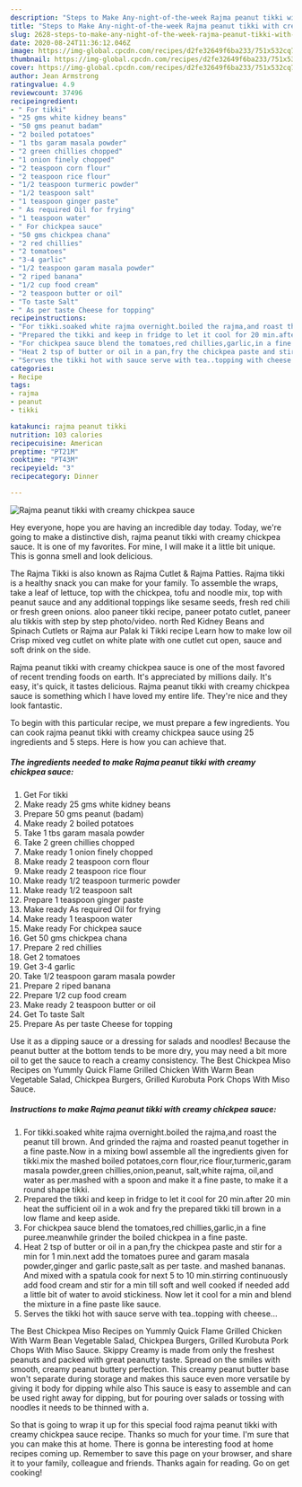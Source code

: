 ```yaml
---
description: "Steps to Make Any-night-of-the-week Rajma peanut tikki with creamy chickpea sauce"
title: "Steps to Make Any-night-of-the-week Rajma peanut tikki with creamy chickpea sauce"
slug: 2628-steps-to-make-any-night-of-the-week-rajma-peanut-tikki-with-creamy-chickpea-sauce
date: 2020-08-24T11:36:12.046Z
image: https://img-global.cpcdn.com/recipes/d2fe32649f6ba233/751x532cq70/rajma-peanut-tikki-with-creamy-chickpea-sauce-recipe-main-photo.jpg
thumbnail: https://img-global.cpcdn.com/recipes/d2fe32649f6ba233/751x532cq70/rajma-peanut-tikki-with-creamy-chickpea-sauce-recipe-main-photo.jpg
cover: https://img-global.cpcdn.com/recipes/d2fe32649f6ba233/751x532cq70/rajma-peanut-tikki-with-creamy-chickpea-sauce-recipe-main-photo.jpg
author: Jean Armstrong
ratingvalue: 4.9
reviewcount: 37496
recipeingredient:
- " For tikki"
- "25 gms white kidney beans"
- "50 gms peanut badam"
- "2 boiled potatoes"
- "1 tbs garam masala powder"
- "2 green chillies chopped"
- "1 onion finely chopped"
- "2 teaspoon corn flour"
- "2 teaspoon rice flour"
- "1/2 teaspoon turmeric powder"
- "1/2 teaspoon salt"
- "1 teaspoon ginger paste"
- " As required Oil for frying"
- "1 teaspoon water"
- " For chickpea sauce"
- "50 gms chickpea chana"
- "2 red chillies"
- "2 tomatoes"
- "3-4 garlic"
- "1/2 teaspoon garam masala powder"
- "2 riped banana"
- "1/2 cup food cream"
- "2 teaspoon butter or oil"
- "To taste Salt"
- " As per taste Cheese for topping"
recipeinstructions:
- "For tikki.soaked white rajma overnight.boiled the rajma,and roast the peanut till brown. And grinded the rajma and roasted peanut together in a fine paste.Now in a mixing bowl assemble all the ingredients given for tikki.mix the mashed boiled potatoes,corn flour,rice flour,turmeric,garam masala powder,green chillies,onion,peanut, salt,white rajma, oil,and water as per.mashed with a spoon and make it a fine paste, to make it a round shape tikki."
- "Prepared the tikki and keep in fridge to let it cool for 20 min.after 20 min heat the sufficient oil in a wok and fry the prepared tikki till brown in a low flame and keep aside."
- "For chickpea sauce blend the tomatoes,red chillies,garlic,in a fine puree.meanwhile grinder the boiled chickpea in a fine paste."
- "Heat 2 tsp of butter or oil in a pan,fry the chickpea paste and stir for a min for 1 min.next add the tomatoes puree and garam masala powder,ginger and garlic paste,salt as per taste. and mashed bananas. And mixed with a spatula cook for next 5 to 10 min.stirring continuously add food cream and stir for a min till soft and well cooked if needed add a little bit of water to avoid stickiness. Now let it cool for a min and blend the mixture in a fine paste like sauce."
- "Serves the tikki hot with sauce serve with tea..topping with cheese..."
categories:
- Recipe
tags:
- rajma
- peanut
- tikki

katakunci: rajma peanut tikki 
nutrition: 103 calories
recipecuisine: American
preptime: "PT21M"
cooktime: "PT43M"
recipeyield: "3"
recipecategory: Dinner

---
```



![Rajma peanut tikki with creamy chickpea sauce](https://img-global.cpcdn.com/recipes/d2fe32649f6ba233/751x532cq70/rajma-peanut-tikki-with-creamy-chickpea-sauce-recipe-main-photo.jpg)

Hey everyone, hope you are having an incredible day today. Today, we're going to make a distinctive dish, rajma peanut tikki with creamy chickpea sauce. It is one of my favorites. For mine, I will make it a little bit unique. This is gonna smell and look delicious.

The Rajma Tikki is also known as Rajma Cutlet &amp; Rajma Patties. Rajma tikki is a healthy snack you can make for your family. To assemble the wraps, take a leaf of lettuce, top with the chickpea, tofu and noodle mix, top with peanut sauce and any additional toppings like sesame seeds, fresh red chili or fresh green onions. aloo paneer tikki recipe, paneer potato cutlet, paneer alu tikkis with step by step photo/video. north Red Kidney Beans and Spinach Cutlets or Rajma aur Palak ki Tikki recipe Learn how to make low oil Crisp mixed veg cutlet on white plate with one cutlet cut open, sauce and soft drink on the side.

Rajma peanut tikki with creamy chickpea sauce is one of the most favored of recent trending foods on earth. It's appreciated by millions daily. It's easy, it's quick, it tastes delicious. Rajma peanut tikki with creamy chickpea sauce is something which I have loved my entire life. They're nice and they look fantastic.


To begin with this particular recipe, we must prepare a few ingredients. You can cook rajma peanut tikki with creamy chickpea sauce using 25 ingredients and 5 steps. Here is how you can achieve that.

<!--inarticleads1-->

##### The ingredients needed to make Rajma peanut tikki with creamy chickpea sauce:

1. Get  For tikki
1. Make ready 25 gms white kidney beans
1. Prepare 50 gms peanut (badam)
1. Make ready 2 boiled potatoes
1. Take 1 tbs garam masala powder
1. Take 2 green chillies chopped
1. Make ready 1 onion finely chopped
1. Make ready 2 teaspoon corn flour
1. Make ready 2 teaspoon rice flour
1. Make ready 1/2 teaspoon turmeric powder
1. Make ready 1/2 teaspoon salt
1. Prepare 1 teaspoon ginger paste
1. Make ready  As required Oil for frying
1. Make ready 1 teaspoon water
1. Make ready  For chickpea sauce
1. Get 50 gms chickpea chana
1. Prepare 2 red chillies
1. Get 2 tomatoes
1. Get 3-4 garlic
1. Take 1/2 teaspoon garam masala powder
1. Prepare 2 riped banana
1. Prepare 1/2 cup food cream
1. Make ready 2 teaspoon butter or oil
1. Get To taste Salt
1. Prepare  As per taste Cheese for topping


Use it as a dipping sauce or a dressing for salads and noodles! Because the peanut butter at the bottom tends to be more dry, you may need a bit more oil to get the sauce to reach a creamy consistency. The Best Chickpea Miso Recipes on Yummly Quick Flame Grilled Chicken With Warm Bean Vegetable Salad, Chickpea Burgers, Grilled Kurobuta Pork Chops With Miso Sauce. 

<!--inarticleads2-->

##### Instructions to make Rajma peanut tikki with creamy chickpea sauce:

1. For tikki.soaked white rajma overnight.boiled the rajma,and roast the peanut till brown. And grinded the rajma and roasted peanut together in a fine paste.Now in a mixing bowl assemble all the ingredients given for tikki.mix the mashed boiled potatoes,corn flour,rice flour,turmeric,garam masala powder,green chillies,onion,peanut, salt,white rajma, oil,and water as per.mashed with a spoon and make it a fine paste, to make it a round shape tikki.
1. Prepared the tikki and keep in fridge to let it cool for 20 min.after 20 min heat the sufficient oil in a wok and fry the prepared tikki till brown in a low flame and keep aside.
1. For chickpea sauce blend the tomatoes,red chillies,garlic,in a fine puree.meanwhile grinder the boiled chickpea in a fine paste.
1. Heat 2 tsp of butter or oil in a pan,fry the chickpea paste and stir for a min for 1 min.next add the tomatoes puree and garam masala powder,ginger and garlic paste,salt as per taste. and mashed bananas. And mixed with a spatula cook for next 5 to 10 min.stirring continuously add food cream and stir for a min till soft and well cooked if needed add a little bit of water to avoid stickiness. Now let it cool for a min and blend the mixture in a fine paste like sauce.
1. Serves the tikki hot with sauce serve with tea..topping with cheese...


The Best Chickpea Miso Recipes on Yummly Quick Flame Grilled Chicken With Warm Bean Vegetable Salad, Chickpea Burgers, Grilled Kurobuta Pork Chops With Miso Sauce. Skippy Creamy is made from only the freshest peanuts and packed with great peanutty taste. Spread on the smiles with smooth, creamy peanut buttery perfection. This creamy peanut butter base won&#39;t separate during storage and makes this sauce even more versatile by giving it body for dipping while also This sauce is easy to assemble and can be used right away for dipping, but for pouring over salads or tossing with noodles it needs to be thinned with a. 

So that is going to wrap it up for this special food rajma peanut tikki with creamy chickpea sauce recipe. Thanks so much for your time. I'm sure that you can make this at home. There is gonna be interesting food at home recipes coming up. Remember to save this page on your browser, and share it to your family, colleague and friends. Thanks again for reading. Go on get cooking!
